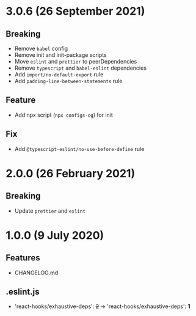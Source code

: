 # 3.0.6 (26 September 2021)

## Breaking

- Remove `babel` config
- Remove init and init-package scripts
- Move `eslint` and `prettier` to peerDependencies
- Remove `typescript` and `babel-eslint` dependencies
- Add `import/no-default-export` rule
- Add `padding-line-between-statements` rule

## Feature

- Add npx script (`npx configs-og`) for init

## Fix

- Add `@typescript-eslint/no-use-before-define` rule

# 2.0.0 (26 February 2021)

## Breaking

- Update `prettier` and `eslint`

# 1.0.0 (9 July 2020)

## Features
  
- CHANGELOG.md

## .eslint.js

- 'react-hooks/exhaustive-deps': ~~2~~ -> 'react-hooks/exhaustive-deps': **1**
